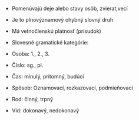 
- Pomenúvajú deje alebo stavy osôb, zvierat,vecí

- Je to plnovýznamový ohybný slovný druh

- Má vetnočlenskú platnosť (prísudok)

- Slovesné gramatické kategórie:


- Osoba: 1., 2., 3.

- Číslo: sg., pl.

- Čas: minulý, prítomný, budúci

- Spôsob: Oznamovací, rozkazovací, podmieňovací

- Rod: činný, trpný

- Vid: dokonavý, nedokonavý